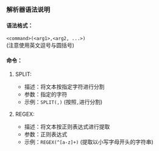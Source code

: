 ### 解析器语法说明

#### 语法格式： 
  `<command>(<arg1>,<arg2, ...>)`  
  (注意使用英文逗号与圆括号)
#### 命令：
1. SPLIT:
   - 描述：将文本按指定字符进行分割
   - 参数：指定的字符
   - 示例：`SPLIT(,)` (按照`,`进行分割)
  
2. REGEX:
   - 描述：将文本按正则表达式进行提取
   - 参数：正则表达式
   - 示例：`REGEX(^[a-z]+)` (提取以小写字母开头的字符串)
  